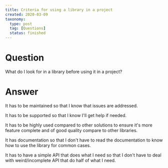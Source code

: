 ```yaml
---
title: Criteria for using a library in a project
created: 2020-03-09
taxonomy:
  type: post
  tag: [Questions]
  status: finished
---
```


# Question
What do I look for in a library before using it in a project?

# Answer
It has to be maintained so that I know that issues are addressed.

It has to be supported so that I know I'll get help if needed.

It has to be highly used compared to other solutions to ensure it's more feature complete and of good quality compare to other libraries.

It has documentation so that I don't have to read the documentation to know how to use the library for common cases.

It has to have a simple API that does what I need so that I don't have to deal with weird/incomplete API that do half of what I need.
